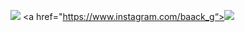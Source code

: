 <a href="https://www.instagram.com/baack_g/" target="_blank"><img src="https://img.shields.io/badge/baackg-fb3958?style=for-the-badge&logo=instagram&logoColor=#E4405F"/></a>
<a href="https://www.instagram.com/baack_g“><img src="https://img.shields.io/badge/Instagram-E4405F?style=flat-square&logo=baack_g&logoColor=white&link=https://www.instagram.com/baack_g"/></a>
